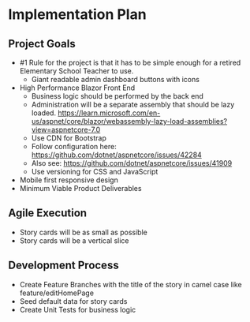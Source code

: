 # Implementation Plan

## Project Goals
* #1 Rule for the project is that it has to be simple enough for a retired Elementary School Teacher to use.
    * Giant readable admin dashboard buttons with icons
* High Performance Blazor Front End
    * Business logic should be performed by the back end
    * Administration will be a separate assembly that should be lazy loaded.  https://learn.microsoft.com/en-us/aspnet/core/blazor/webassembly-lazy-load-assemblies?view=aspnetcore-7.0
    * Use CDN for Bootstrap
    * Follow configuration here: https://github.com/dotnet/aspnetcore/issues/42284
    * Also see:  https://github.com/dotnet/aspnetcore/issues/41909
    * Use versioning for CSS and JavaScript
* Mobile first responsive design    
* Minimum Viable Product Deliverables

## Agile Execution
* Story cards will be as small as possible
* Story cards will be a vertical slice

## Development Process
* Create Feature Branches with the title of the story in camel case like feature/editHomePage
* Seed default data for story cards
* Create Unit Tests for business logic

